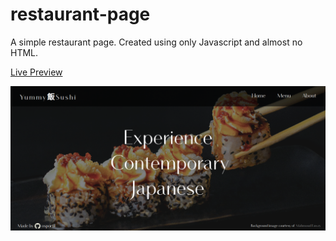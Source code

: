 # restaurant-page

A simple restaurant page. Created using only Javascript and almost no HTML.

[Live Preview](https://osportll.github.io/restaurant-page/)

![alt text](page_screenshot.png 'App Preview')
